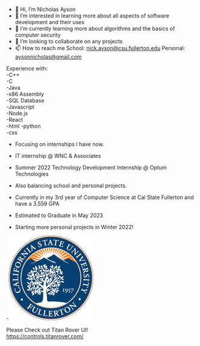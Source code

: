 - 👋 Hi, I’m Nicholas Ayson
- 👀 I’m interested in learning more about all aspects of software development and their uses   
- 🌱 I’m currently learning more about algorithms and the basics of computer security  
- 💞️ I’m looking to collaborate on any projects
- 📫 How to reach me School: nick.ayson@csu.fullerton.edu Personal: aysonnicholas@gmail.com

Experience with:  
-C++  
-C  
-Java   
-x86 Assembly   
-SQL Database  
-Javascript  
-Node.js  
-React  
-html 
-python  
-css 

- Focusing on internships I have now.
- IT internship @ WNC & Associates  
- Summer 2022 Technology Development Internship @ Optum Technologies  
  
- Also balancing school and personal projects.  

- Currently in my 3rd year of Computer Science at Cal State Fullerton and have a 3.559 GPA
- Estimated to Graduate in May 2023

- Starting more personal projects in Winter 2022!

-![grab-landing-page](https://github.com/nickayson/nickayson/blob/main/download.jpg)

Please Check out Titan Rover UI!  
https://controls.titanrover.com/

<!---
nickayson/nickayson is a ✨ special ✨ repository because its `README.md` (this file) appears on your GitHub profile.
You can click the Preview link to take a look at your changes.
--->
